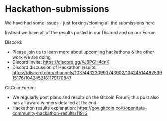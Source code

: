 # Hackathon-submissions
We have had some issues - just forking /cloning all the submissions here

Instead we have all of the results posted in our Discord and on our Forum

Discord:
- Please join us to learn more about upcomiing hackathons & the other work we are doing
- Discord invite:  https://discord.gg/KJ6PGH4cnK
- Discord discussion of Hackathon results:  https://discord.com/channels/1037443230993743902/1042451448253915176/1042452181179170847

GitCoin Forum:
- We regularly post plans and results on the Gitcoin Forum; this post also has all award winners detailed at the end
- Hackathon results explanation:  https://gov.gitcoin.co/t/opendata-community-hackathon-results/11943
